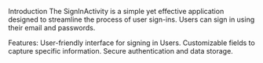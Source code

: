 Introduction
The SignInActivity is a simple yet effective application designed to streamline the process of user sign-ins. Users can sign in using their email and passwords.

Features:
User-friendly interface for signing in Users.
Customizable fields to capture specific information.
Secure authentication and data storage.
